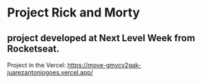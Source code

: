 # Project Rick and Morty

## project developed at Next Level Week from Rocketseat.

<p>Project in the Vercel: <a href="https://move-gmvcy2gak-juarezantoniogoes.vercel.app/" >https://move-gmvcy2gak-juarezantoniogoes.vercel.app/</a></p>
